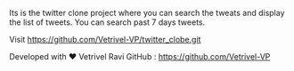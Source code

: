 Its is the twitter clone project where you can search the tweats and display the list of tweets. You can search past 7 days tweets.

Visit https://github.com/Vetrivel-VP/twitter_clobe.git

Developed with ♥ Vetrivel Ravi
GitHub : https://github.com/Vetrivel-VP
